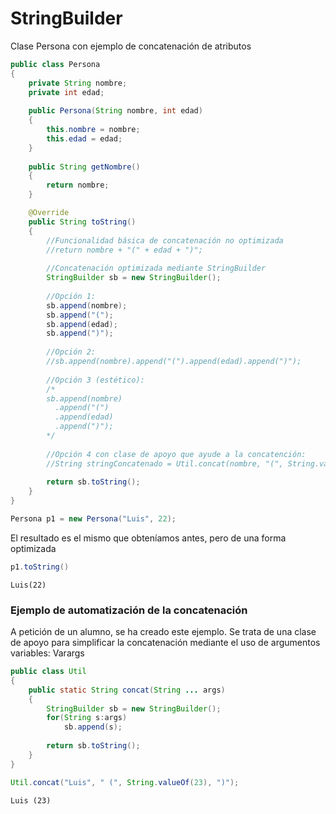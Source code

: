# StringBuilder

Clase Persona con ejemplo de concatenación de atributos


```Java
public class Persona
{
    private String nombre;
    private int edad;
    
    public Persona(String nombre, int edad)
    {
        this.nombre = nombre;
        this.edad = edad;
    }
    
    public String getNombre()
    {
        return nombre;
    }

    @Override
    public String toString()
    {
        //Funcionalidad básica de concatenación no optimizada
        //return nombre + "(" + edad + ")"; 
        
        //Concatenación optimizada mediante StringBuilder
        StringBuilder sb = new StringBuilder();
        
        //Opción 1: 
        sb.append(nombre);
        sb.append("(");
        sb.append(edad);
        sb.append(")");
        
        //Opción 2: 
        //sb.append(nombre).append("(").append(edad).append(")");
        
        //Opción 3 (estético): 
        /* 
        sb.append(nombre)
          .append("(")
          .append(edad)
          .append(")");
        */
        
        //Opción 4 con clase de apoyo que ayude a la concatención: 
        //String stringConcatenado = Util.concat(nombre, "(", String.valueOf(edad), ")");
        
        return sb.toString();
    }
}
```


```Java
Persona p1 = new Persona("Luis", 22);
```

El resultado es el mismo que obteníamos antes, pero de una forma optimizada


```Java
p1.toString()
```




    Luis(22)



### Ejemplo de automatización de la concatenación

A petición de un alumno, se ha creado este ejemplo. Se trata de una clase de apoyo para simplificar la concatenación mediante el uso de argumentos variables: Varargs


```Java
public class Util
{
    public static String concat(String ... args)
    {
        StringBuilder sb = new StringBuilder();
        for(String s:args)
            sb.append(s);
        
        return sb.toString();
    }
}
```


```Java
Util.concat("Luis", " (", String.valueOf(23), ")");
```




    Luis (23)




```Java

```
